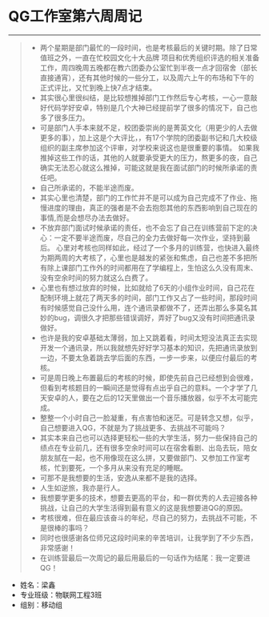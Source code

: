 # QG工作室第六周周记  
***

> 
> - 两个星期是部门最忙的一段时间，也是考核最后的关键时期。除了日常值班之外，一直在忙校园文化十大品牌     项目和优秀组织评选的相关准备工作，周四晚周五晚都在教六团委办公室忙到半夜一点才回宿舍（部长直接通宵），还有其他时候的一些分工，以及周六上午的布场和下午的正式评比，又忙到晚上快7点才结束。
> - 其实很心里很纠结，是比较想推掉部门工作然后专心考核，一心一意敲好代码学好安卓，特别是几个大神已经提前学了很多的情况下，自己也多了很多压力。
>- 可是部门人手本来就不足，校团委崇尚的是菁英文化（用更少的人去做更多的事），加上这是个大评比，，有17个学院的团委副书记和几大校级组织的副主席参加这个评审，对学校来说这也是很重要的事情。
如果我推掉这些工作的话，其他的人就要承受更大的压力，熬更多的夜，自己确实无法忍心就这么推掉，可能这就是我在面试部门的时候所承诺的责任吧。
> - 自己所承诺的，不能半途而废。
> - 其实心里也清楚，部门的工作忙并不是可以成为自己完成不了作业、拖慢进度的理由，真正的强者是不会去抱怨其他的东西影响到自己现在的事情,而是会想尽办法去做好。
> - 不放弃部门面试时候承诺的责任，也不会忘了自己在训练营前下定的决心：一定不要半途而废，尽自己的全力去做好每一次作业，坚持到最后。
心里对考核也同样如此，经过了一个多月的训练营，也快进入最终为期两周的大考核了，心里也是越发的紧张和焦虑，自己也差不多把所有除上课部门工作外的时间都用在了学编程上，生怕这么久没有周末、没有空余时间的努力就这么白费了。
> - 心里也有想过放弃的时候，比如就给了6天的小组作业时间，自己花在配制环境上就花了两天多的时间，部门工作又占了一些时间，那段时间有时候感觉自己没什么用，连个通讯录都做不了，还弄出那么多莫名其妙的bug，调很久才把那些错误调好，弄好了bug又没有时间把通讯录做好。
> - 也许是我的安卓基础太薄弱，加上又跳着看，时间太短没法真正去实现开发一个通讯录，所以我就想先好好学习基本的知识，先把通讯录放到一边，不要太急着跳去学后面的东西，一步一步来，以便应付最后的考核。
> - 可是周日晚上布置最后的考核的时候，即使先前自己已经想到会很难，但看到考核题目的一瞬间还是觉得有点出乎自己的意料。一个才学了几天安卓的人，要在之后的12天里做出一个音乐播放器，似乎不太可能完成。
>- 整整一个小时自己一脸凝重，有点害怕和迷茫。可是转念又想，似乎，自己想要进入QG，不就是为了挑战更多、去挑战不可能吗？
> - 其实本来自己也可以选择更轻松一些的大学生活，努力一些保持自己的绩点在专业前几，还有很多空余时间可以在宿舍看剧、出岛去玩，陪女朋友腻在一起，也不用像现在这么拼，又要做部门、又参加工作室考核，忙到要死，一个多月从来没有充足的睡眠。
> - 可那不是我想要的生活，安逸从来都不是我的选择。
> - 人生如逆旅，我亦是行人。
> - 我想要学更多的技术，想要去更高的平台，和一群优秀的人去迎接各种挑战，让自己的大学生活得到最有意义的这是我想要进QG的原因。
>- 考核很难，但在最应该奋斗的年纪，尽自己的努力，去挑战不可能，不是很棒的事吗？
> - 同时也很感谢各位师兄这段时间来的辛苦培训，让我学到了不少东西，非常感谢！
> - 在训练营最后一次周记的最后用最后的一句话作为结尾：我一定要进QG！







* 姓名：梁鑫
* 专业班级：物联网工程3班
* 组别：移动组